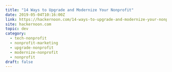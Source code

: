 ```yaml
---
title: "14 Ways to Upgrade and Modernize Your Nonprofit"
date: 2019-05-04T10:16:00Z
link: https://hackernoon.com/14-ways-to-upgrade-and-modernize-your-nonprofit-9c211ab0b975?source=rss----3a8144eabfe3---4
site: hackernoon.com
topic: dev
category:
  - tech-nonprofit
  - nonprofit-marketing
  - upgrade-nonprofit
  - modernize-nonprofit
  - nonprofit
draft: false
---
```

